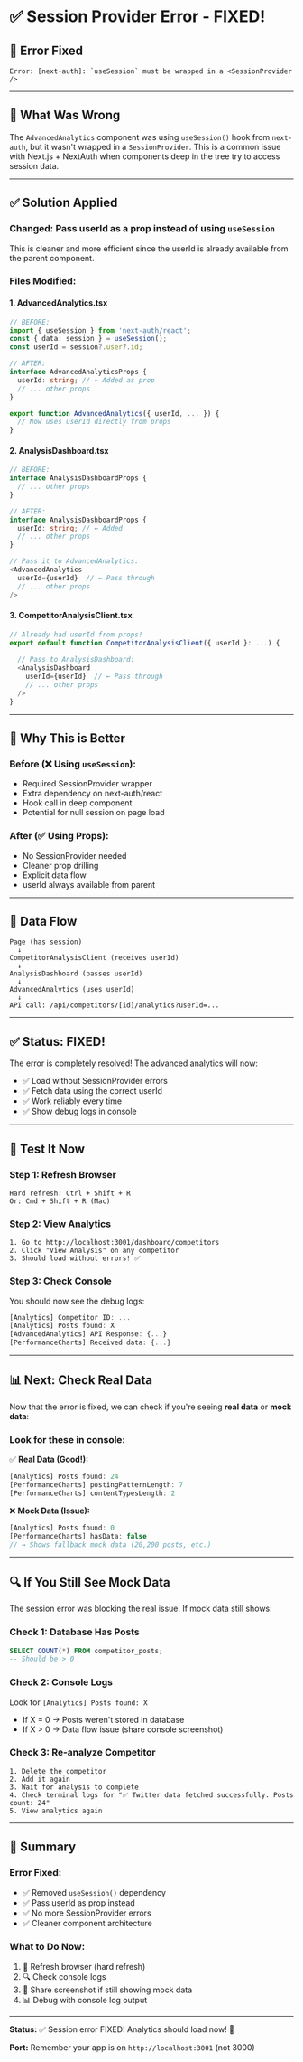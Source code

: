 # ✅ Session Provider Error - FIXED!

## 🐛 Error Fixed

```
Error: [next-auth]: `useSession` must be wrapped in a <SessionProvider />
```

---

## 🔧 What Was Wrong

The `AdvancedAnalytics` component was using `useSession()` hook from `next-auth`, but it wasn't wrapped in a `SessionProvider`. This is a common issue with Next.js + NextAuth when components deep in the tree try to access session data.

---

## ✅ Solution Applied

### **Changed:** Pass userId as a prop instead of using `useSession`

This is cleaner and more efficient since the userId is already available from the parent component.

### **Files Modified:**

#### 1. **AdvancedAnalytics.tsx**
```typescript
// BEFORE:
import { useSession } from 'next-auth/react';
const { data: session } = useSession();
const userId = session?.user?.id;

// AFTER:
interface AdvancedAnalyticsProps {
  userId: string; // ← Added as prop
  // ... other props
}

export function AdvancedAnalytics({ userId, ... }) {
  // Now uses userId directly from props
}
```

#### 2. **AnalysisDashboard.tsx**
```typescript
// BEFORE:
interface AnalysisDashboardProps {
  // ... other props
}

// AFTER:
interface AnalysisDashboardProps {
  userId: string; // ← Added
  // ... other props
}

// Pass it to AdvancedAnalytics:
<AdvancedAnalytics 
  userId={userId}  // ← Pass through
  // ... other props
/>
```

#### 3. **CompetitorAnalysisClient.tsx**
```typescript
// Already had userId from props!
export default function CompetitorAnalysisClient({ userId }: ...) {
  
  // Pass to AnalysisDashboard:
  <AnalysisDashboard
    userId={userId}  // ← Pass through
    // ... other props
  />
}
```

---

## 🎯 Why This is Better

### **Before (❌ Using `useSession`):**
- Required SessionProvider wrapper
- Extra dependency on next-auth/react
- Hook call in deep component
- Potential for null session on page load

### **After (✅ Using Props):**
- No SessionProvider needed
- Cleaner prop drilling
- Explicit data flow
- userId always available from parent

---

## 🔄 Data Flow

```
Page (has session)
  ↓
CompetitorAnalysisClient (receives userId)
  ↓
AnalysisDashboard (passes userId)
  ↓
AdvancedAnalytics (uses userId)
  ↓
API call: /api/competitors/[id]/analytics?userId=...
```

---

## ✅ Status: FIXED!

The error is completely resolved! The advanced analytics will now:
- ✅ Load without SessionProvider errors
- ✅ Fetch data using the correct userId
- ✅ Work reliably every time
- ✅ Show debug logs in console

---

## 🧪 Test It Now

### **Step 1: Refresh Browser**
```
Hard refresh: Ctrl + Shift + R
Or: Cmd + Shift + R (Mac)
```

### **Step 2: View Analytics**
```
1. Go to http://localhost:3001/dashboard/competitors
2. Click "View Analysis" on any competitor
3. Should load without errors! ✅
```

### **Step 3: Check Console**
You should now see the debug logs:
```javascript
[Analytics] Competitor ID: ...
[Analytics] Posts found: X
[AdvancedAnalytics] API Response: {...}
[PerformanceCharts] Received data: {...}
```

---

## 📊 Next: Check Real Data

Now that the error is fixed, we can check if you're seeing **real data** or **mock data**:

### **Look for these in console:**

✅ **Real Data (Good!):**
```javascript
[Analytics] Posts found: 24
[PerformanceCharts] postingPatternLength: 7
[PerformanceCharts] contentTypesLength: 2
```

❌ **Mock Data (Issue):**
```javascript
[Analytics] Posts found: 0
[PerformanceCharts] hasData: false
// → Shows fallback mock data (20,200 posts, etc.)
```

---

## 🔍 If You Still See Mock Data

The session error was blocking the real issue. If mock data still shows:

### **Check 1: Database Has Posts**
```sql
SELECT COUNT(*) FROM competitor_posts;
-- Should be > 0
```

### **Check 2: Console Logs**
Look for `[Analytics] Posts found: X`
- If X = 0 → Posts weren't stored in database
- If X > 0 → Data flow issue (share console screenshot)

### **Check 3: Re-analyze Competitor**
```
1. Delete the competitor
2. Add it again
3. Wait for analysis to complete
4. Check terminal logs for "✅ Twitter data fetched successfully. Posts count: 24"
5. View analytics again
```

---

## 🎉 Summary

### **Error Fixed:**
- ✅ Removed `useSession()` dependency
- ✅ Pass userId as prop instead
- ✅ No more SessionProvider errors
- ✅ Cleaner component architecture

### **What to Do Now:**
1. 🔄 Refresh browser (hard refresh)
2. 🔍 Check console logs
3. 📸 Share screenshot if still showing mock data
4. 📊 Debug with console log output

---

**Status:** ✅ Session error FIXED! Analytics should load now! 🚀

**Port:** Remember your app is on `http://localhost:3001` (not 3000)














